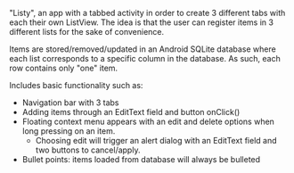 "Listy", an app with a tabbed activity in order to create 3 different tabs with each their own ListView. The idea is that the user can register items in 3 different lists for the sake of convenience.

Items are stored/removed/updated in an Android SQLite database where each list corresponds to a specific column in the database. As such, each row contains only "one" item.

Includes basic functionality such as:
- Navigation bar with 3 tabs
- Adding items through an EditText field and button onClick()
- Floating context menu appears with an edit and delete options when long pressing on an item.
  - Choosing edit will trigger an alert dialog with an EditText field and two buttons to cancel/apply.
- Bullet points: items loaded from database will always be bulleted
